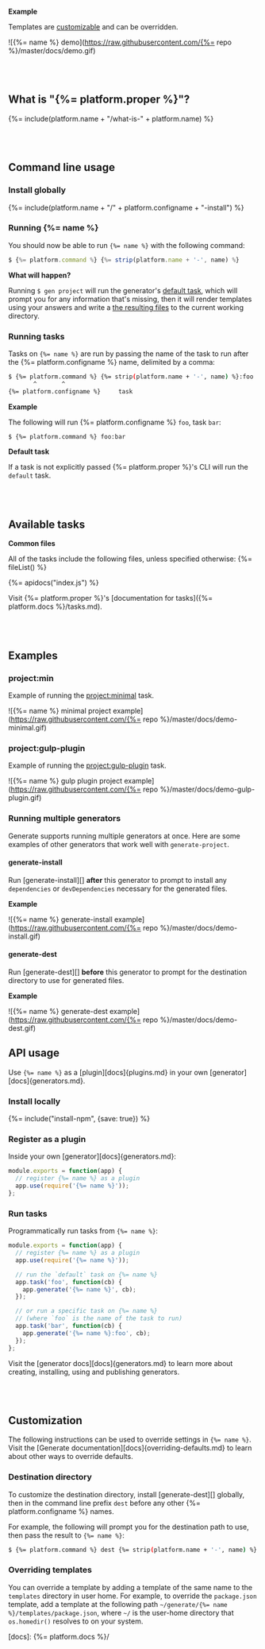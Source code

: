 **Example**

Templates are [customizable](#customization) and can be overridden.

![{%= name %} demo](https://raw.githubusercontent.com/{%= repo %}/master/docs/demo.gif)

<br>
<br>

## What is "{%= platform.proper %}"?
{%= include(platform.name + "/what-is-" + platform.name) %}

<br>
<br>

## Command line usage

### Install globally
{%= include(platform.name + "/" + platform.configname + "-install") %}

### Running {%= name %}

You should now be able to run `{%= name %}` with the following command:

```js
$ {%= platform.command %} {%= strip(platform.name + '-', name) %}
```

**What will happen?**

Running `$ gen project` will run the generator's [default task](#packagedefault), which will prompt you for any information that's missing, then it will render templates using your answers and write a [the resulting files](#available-tasks) to the current working directory.

### Running tasks

Tasks on `{%= name %}` are run by passing the name of the task to run after the {%= platform.configname %} name, delimited by a comma:

```sh
$ {%= platform.command %} {%= strip(platform.name + '-', name) %}:foo
       ^       ^
{%= platform.configname %}     task
```

**Example**

The following will run {%= platform.configname %} `foo`, task `bar`:

```sh
$ {%= platform.command %} foo:bar
```

**Default task**

If a task is not explicitly passed {%= platform.proper %}'s CLI will run the `default` task.

<br>
<br>

## Available tasks

**Common files**

All of the tasks include the following files, unless specified otherwise:
{%= fileList() %}

{%= apidocs("index.js") %}

Visit {%= platform.proper %}'s [documentation for tasks]({%= platform.docs %}/tasks.md).

<br>
<br>

## Examples

### project:min

Example of running the [project:minimal](#minimal) task.

![{%= name %} minimal project example](https://raw.githubusercontent.com/{%= repo %}/master/docs/demo-minimal.gif)

### project:gulp-plugin

Example of running the [project:gulp-plugin](#gulp-plugin) task.

![{%= name %} gulp plugin project example](https://raw.githubusercontent.com/{%= repo %}/master/docs/demo-gulp-plugin.gif)

### Running multiple generators

Generate supports running multiple generators at once. Here are some examples of other generators that work well with `generate-project`.

#### generate-install

Run [generate-install][] **after** this generator to prompt to install any `dependencies` or `devDependencies` necessary for the generated files.

**Example**

![{%= name %} generate-install example](https://raw.githubusercontent.com/{%= repo %}/master/docs/demo-install.gif)

#### generate-dest

Run [generate-dest][] **before** this generator to prompt for the destination directory to use for generated files.

**Example**

![{%= name %} generate-dest example](https://raw.githubusercontent.com/{%= repo %}/master/docs/demo-dest.gif)

## API usage

Use `{%= name %}` as a [plugin][docs]{plugins.md} in your own [generator][docs]{generators.md}.

### Install locally

{%= include("install-npm", {save: true}) %}

### Register as a plugin

Inside your own [generator][docs]{generators.md}:

```js
module.exports = function(app) {
  // register {%= name %} as a plugin
  app.use(require('{%= name %}'));
};
```

### Run tasks

Programmatically run tasks from `{%= name %}`:

```js
module.exports = function(app) {
  // register {%= name %} as a plugin
  app.use(require('{%= name %}'));

  // run the `default` task on {%= name %}
  app.task('foo', function(cb) {
    app.generate('{%= name %}', cb);
  });

  // or run a specific task on {%= name %} 
  // (where `foo` is the name of the task to run)
  app.task('bar', function(cb) {
    app.generate('{%= name %}:foo', cb);
  });
};
```

Visit the [generator docs][docs]{generators.md} to learn more about creating, installing, using and publishing generators.

<br>
<br>

## Customization

The following instructions can be used to override settings in `{%= name %}`. Visit the [Generate documentation][docs]{overriding-defaults.md} to learn about other ways to override defaults.

### Destination directory

To customize the destination directory, install [generate-dest][] globally, then in the command line prefix `dest` before any other {%= platform.configname %} names. 

For example, the following will prompt you for the destination path to use, then pass the result to `{%= name %}`:

```sh
$ {%= platform.command %} dest {%= strip(platform.name + '-', name) %}
```

### Overriding templates

You can override a template by adding a template of the same name to the `templates` directory in user home. For example, to override the `package.json` template, add a template at the following path `~/generate/{%= name %}/templates/package.json`, where `~/` is the user-home directory that `os.homedir()` resolves to on your system.


[docs]: {%= platform.docs %}/
